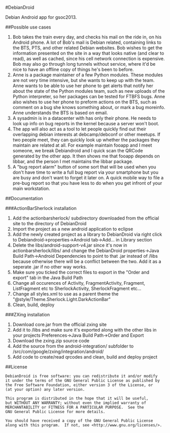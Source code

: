 #DebianDroid

Debian Android app for gsoc2013.

##Possible use cases

 1. Bob takes the train every day, and checks his mail on the ride in, on his Android phone. A lot of Bob's mail is Debian related, containing links to the BTS, PTS, and other related Debian websites. Bob wishes to get the information presented on the site in a way that looks native (and clear to read), as well as cached, since his cell network connection is expensive. Bob may also go through long tunnels without service, where it'd be nice to have an offline copy of things he's been to before.
 2. Anne is a package maintainer of a few Python modules. These modules are not very time intensive, but she wants to keep up with the team. Anne wants to be able to use her phone to get alerts that notify her about the state of the Python modules team, such as new uploads of the Python interpreter, so her packages can be tested for FTBFS bugs. Anne also wishes to use her phone to preform actions on the BTS, such as comment on a bug she knows something about, or mark a bug moreinfo. Anne understands the BTS is based on email.
 3. A sysadmin is in a datacenter with has only their phone. He needs to look up info on bug reports in the kernel because a server won't boot. 
 4. The app will also act as a tool to let people quickly find out their overlapping debian interests at debcamp/debconf or other meetups. If two people meet, they can quickly look up whether the packages they maintain are related at all. For example  maintain fooapp and I meet someone, we break Debiandroid and I quick scan the QRCode generated by the other app. It then shows me that fooapp depends on libbar, and the person I met maintains the libbar package.
 5. A "bug report alarm" button of some sort that will be used when you don't have time to write a full bug report via your smartphone but you are busy and don't want to forget it later on. A quick mobile way to file a pre-bug report so that you have less to do when you get infront of your main workstation.

##Documentation

###ActionBarSherlock installation

 1. Add the actionbarsherlock/ subdirectory downloaded from the official site to the directory of DebianDroid
 2. Import the project as a new android application to eclipse
 3. Add the newly created project as a library to DebianDroid via right click to Debiandroid->properties->Android tab->Add... in Library section
 4. Delete the libs/android-support-v4.jar since it's now in actionbarsherlock/libs/ and change the DebianDroid properties->Java Build Path->Android Dependencies to point to that .jar instead of /libs because otherwise there will be a conflict between the two. Add it as a seperate .jar if no other way works.
 5. Make sure you ticked the correct files to export in the "Order and export" tab in the Java Build Path
 6. Change all occurences of Activity, FragmentActivity, Fragment, ListFragment etc to SherlockActivity, SherlockFragment etc...
 7. Change all styles.xml to use as a parent theme the "@style/Theme.Sherlock.Light.DarkActionBar"
 8. Clean, build, deploy

 ###ZXing installation

 1. Download core.jar from the official zxing site
 2. Add it to /libs and make sure it's exported along with the other libs in your projects Preferences->Java Build Path->Order and Export
 3. Download the zxing.zip source code
 4. Add the source from the android-integration/ subfolder to /src/com/google/zxing/integration/android/ 
 5. Add code to create/read qrcodes and clean, build and deploy project

##License

    DebianDroid is free software: you can redistribute it and/or modify
    it under the terms of the GNU General Public License as published by
    the Free Software Foundation, either version 3 of the License, or
    (at your option) any later version.
    
    This program is distributed in the hope that it will be useful,
    but WITHOUT ANY WARRANTY; without even the implied warranty of
    MERCHANTABILITY or FITNESS FOR A PARTICULAR PURPOSE.  See the
    GNU General Public License for more details.
    
    You should have received a copy of the GNU General Public License
    along with this program.  If not, see <http://www.gnu.org/licenses/>.
